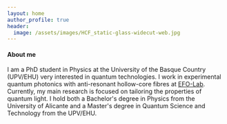 ```yaml
---
layout: home
author_profile: true
header:
  image: /assets/images/HCF_static-glass-widecut-web.jpg
---
```


<!-- 
header:
  image: /assets/images/voronoi-rndm-1-thin.svg
  caption: "Image made with [Matplotlib](https://matplotlib.org/)"
-->

#### About me
I am a PhD student in Physics at the University of the Basque Country (UPV/EHU) very interested in quantum technologies. I work in experimental quantum photonics with anti-resonant hollow-core fibres at [EFO-Lab](https://efo-lab.com/). Currently, my main research is focused on tailoring the properties of quantum light. I hold both a Bachelor's degree in Physics from the University of Alicante and a Master's degree in Quantum Science and Technology from the UPV/EHU.
